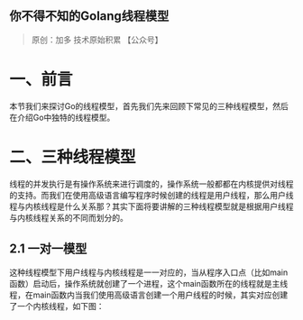 ## 你不得不知的Golang线程模型

> 原创：加多 技术原始积累   【公众号】

# 一、前言

​		本节我们来探讨Go的线程模型，首先我们先来回顾下常见的三种线程模型，然后在介绍Go中独特的线程模型。

# 二、三种线程模型

​		线程的并发执行是有操作系统来进行调度的，操作系统一般都都在内核提供对线程的支持。而我们在使用高级语言编写程序时候创建的线程是用户线程，那么用户线程与内核线程是什么关系那？其实下面将要讲解的三种线程模型就是根据用户线程与内核线程关系的不同而划分的。

## 2.1 一对一模型

​		这种线程模型下用户线程与内核线程是一一对应的，当从程序入口点（比如main函数）启动后，操作系统就创建了一个进程，这个main函数所在的线程就是主线程，在main函数内当我们使用高级语言创建一个用户线程的时候，其实对应创建了一个内核线程，如下图：